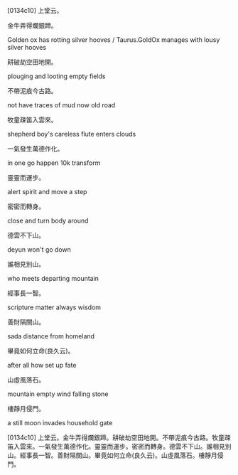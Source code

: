 [0134c10] 上堂云。

金牛弄得爛銀蹄。

Golden ox has rotting silver hooves / Taurus.GoldOx manages with lousy silver hooves

耕破劫空田地開。

plouging and looting empty fields

不帶泥痕今古路。

not have traces of mud now old road

牧童疎笛入雲來。

shepherd boy's careless flute enters clouds

一氣發生萬德作化。

in one go happen 10k transform

靈靈而運步。

alert spirit and move a step

密密而轉身。

close and turn body around

德雲不下山。

deyun won't go down

誰相見別山。

who meets departing mountain

經事長一智。

scripture matter always wisdom

善財隔關山。

sada distance from homeland

畢竟如何立命(良久云)。

after all how set up fate

山虛風落石。

mountain empty wind falling stone

樓靜月侵門。

a still moon invades household gate

[0134c10] 上堂云。金牛弄得爛銀蹄。耕破劫空田地開。不帶泥痕今古路。牧童疎笛入雲來。一氣發生萬德作化。靈靈而運步。密密而轉身。德雲不下山。誰相見別山。經事長一智。善財隔關山。畢竟如何立命(良久云)。山虛風落石。樓靜月侵門。
